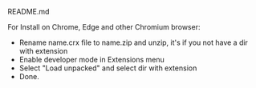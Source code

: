README.md

For Install on Chrome, Edge and other Chromium browser:
* Rename name.crx file to name.zip and unzip, it's if you not have a dir with extension
* Enable developer mode in Extensions menu
* Select "Load unpacked" and select dir with extension
* Done.

<!--
Screenshots:

![screenshot](screenshot.png)
![screenshot2](screenshot2.png)
-->




